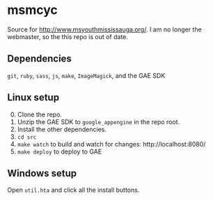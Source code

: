 # msmcyc
Source for http://www.msyouthmississauga.org/.
I am no longer the webmaster, so the this repo is out of date.
## Dependencies
`git`, `ruby`, `sass`, `js`, `make`, `ImageMagick`, and the GAE SDK
## Linux setup
0. Clone the repo.
0. Unzip the GAE SDK to `google_appengine` in the repo root.
0. Install the other dependencies.
0. `cd src`
0. `make watch` to build and watch for changes: http://localhost:8080/
0. `make deploy` to deploy to GAE

## Windows setup
Open `util.hta` and click all the install buttons.

